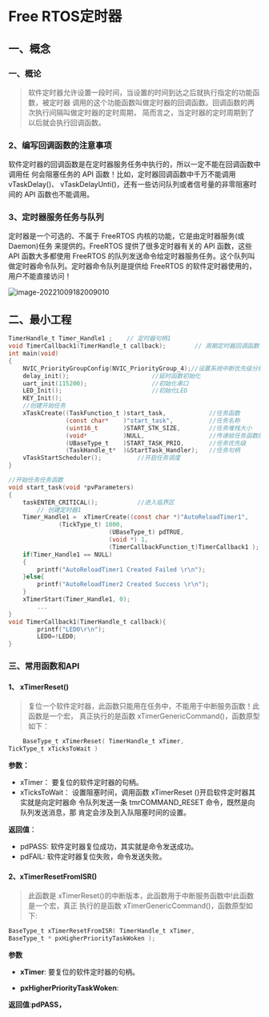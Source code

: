 # Free RTOS定时器

## 一、概念

###  一、概论

>  软件定时器允许设置一段时间，当设置的时间到达之后就执行指定的功能函数，被定时器 调用的这个功能函数叫做定时器的回调函数。回调函数的两次执行间隔叫做定时器的定时周期， 简而言之，当定时器的定时周期到了以后就会执行回调函数。

### 2、编写回调函数的注意事项

软件定时器的回调函数是在定时器服务任务中执行的，所以一定不能在回调函数中调用任 何会阻塞任务的 API 函数！比如，定时器回调函数中千万不能调用 vTaskDelay()、 vTaskDelayUnti()，还有一些访问队列或者信号量的非零阻塞时间的 API 函数也不能调用。

### 3、定时器服务任务与队列

定时器是一个可选的、不属于 FreeRTOS 内核的功能，它是由定时器服务(或 Daemon)任务 来提供的。FreeRTOS 提供了很多定时器有关的 API 函数，这些 API 函数大多都使用 FreeRTOS 的队列发送命令给定时器服务任务。这个队列叫做定时器命令队列。定时器命令队列是提供给 FreeRTOS 的软件定时器使用的，用户不能直接访问！

![image-20221009182009010](https://md-1304276643.cos.ap-beijing.myqcloud.com/uPic/image-20221009182009010.png)

## 二、最小工程

```c
TimerHandle_t Timer_Handle1 ;    // 定时器句柄1
void TimerCallback1(TimerHandle_t callback);        // 周期定时器回调函数
int main(void)
{
	NVIC_PriorityGroupConfig(NVIC_PriorityGroup_4);//设置系统中断优先级分组4	 
	delay_init();	    				//延时函数初始化	  
	uart_init(115200);					//初始化串口
	LED_Init();		  					//初始化LED
	KEY_Init();
	//创建开始任务
    xTaskCreate((TaskFunction_t )start_task,            //任务函数
                (const char*    )"start_task",          //任务名称
                (uint16_t       )START_STK_SIZE,        //任务堆栈大小
                (void*          )NULL,                  //传递给任务函数的参数
                (UBaseType_t    )START_TASK_PRIO,       //任务优先级
                (TaskHandle_t*  )&StartTask_Handler);   //任务句柄              
    vTaskStartScheduler();          //开启任务调度
}

//开始任务任务函数
void start_task(void *pvParameters)
{
    taskENTER_CRITICAL();           //进入临界区	
		// 创建定时器1
    Timer_Handle1 =  xTimerCreate((const char *)"AutoReloadTimer1",
              (TickType_t) 1000,
							(UBaseType_t) pdTRUE,
							(void *) 1,
							(TimerCallbackFunction_t)TimerCallback1 );
    if(Timer_Handle1 == NULL)
    {
        printf("AutoReloadTimer1 Created Failed \r\n");
    }else{
        printf("AutoReloadTimer2 Created Success \r\n");
    }
  	xTimerStart(Timer_Handle1, 0);
		...
}
void TimerCallback1(TimerHandle_t callback){
		printf("LED0\r\n");
		LED0=!LED0;
}
```

### 三、常用函数和API

#### 1、 xTimerReset()

>  复位一个软件定时器，此函数只能用在任务中，不能用于中断服务函数！此函数是一个宏， 真正执行的是函数 xTimerGenericCommand()，函数原型如下：

```c
	BaseType_t xTimerReset( TimerHandle_t xTimer, 
TickType_t xTicksToWait )
```

**参数：**

- xTimer： 要复位的软件定时器的句柄。
- xTicksToWait： 设置阻塞时间，调用函数 xTimerReset ()开启软件定时器其实就是向定时器命 令队列发送一条 tmrCOMMAND_RESET 命令，既然是向队列发送消息，那 肯定会涉及到入队阻塞时间的设置。

**返回值**：

- pdPASS: 软件定时器复位成功，其实就是命令发送成功。
- pdFAIL: 软件定时器复位失败，命令发送失败。

#### 2、**xTimerResetFromISR()**

>  此函数是 xTimerReset()的中断版本，此函数用于中断服务函数中!此函数是一个宏，真正 执行的是函数 xTimerGenericCommand()，函数原型如下:

```c
BaseType_t xTimerResetFromISR( TimerHandle_t xTimer,
BaseType_t * pxHigherPriorityTaskWoken );
```

**参数**

- **xTimer**: 要复位的软件定时器的句柄。

- **pxHigherPriorityTaskWoken**:

**返回值**:**pdPASS，**
